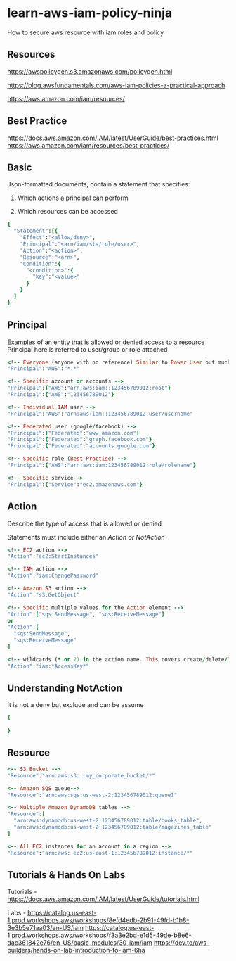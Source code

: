 # learn-aws-iam-policy-ninja
How to secure aws resource with iam roles and policy

## Resources
https://awspolicygen.s3.amazonaws.com/policygen.html

https://blog.awsfundamentals.com/aws-iam-policies-a-practical-approach

https://aws.amazon.com/iam/resources/

## Best Practice
https://docs.aws.amazon.com/IAM/latest/UserGuide/best-practices.html
https://aws.amazon.com/iam/resources/best-practices/

## Basic
Json-formatted documents, contain a statement that specifies:

1. Which actions a principal can perform

2. Which resources can be accessed

```ruby
{
  "Statement":[{
    "Effect":"<allow/deny>",
    "Principal":"<arn/iam/sts/role/user>",
    "Action":"<action>",
    "Resource":"<arn>",
    "Condition":{
      "<condition>":{
        "key":"<value>"
      }
    }
  ]
}
```
## Principal
Examples of an entity that is allowed or denied access to a resource
Principal here is referred to user/group or role attached
```ruby
<!-- Everyone (anyone with no reference) Similar to Power User but much powerful -->
"Principal":"AWS":"*.*"

<!-- Specific account or accounts -->
"Principal":{"AWS":"arn:aws:iam::123456789012:root"}
"Principal":{"AWS":"123456789012"}

<!-- Individual IAM user -->
"Principal":"AWS":"arn:aws:iam::123456789012:user/username"

<!-- Federated user (google/facebook) -->
"Principal":{"Federated":"www.amazon.com"}
"Principal":{"Federated":"graph.facebook.com"}
"Principal":{"Federated":"accounts.google.com"}

<!-- Specific role (Best Practise) -->
"Principal":{"AWS":"arn:aws:iam:123456789012:role/rolename"}

<!-- Specific service-->
"Principal":{"Service":"ec2.amazonaws.com"}
```
## Action
Describe the type of access that is allowed or denied

Statements must include either an _Action or NotAction_
```ruby
<!-- EC2 action -->
"Action":"ec2:StartInstances"

<!-- IAM action -->
"Action":"iam:ChangePassword"

<!-- Amazon S3 action -->
"Action":"s3:GetObject"

<!-- Specific multiple values for the Action element -->
"Action":["sqs:SendMessage", "sqs:ReceiveMessage"]
or
"Action":[
  "sqs:SendMessage",
  "sqs:ReceiveMessage"
]

<!-- wildcards (* or ?) in the action name. This covers create/delete/list/update -->
"Action":"iam:*AccessKey*"
```
## Understanding NotAction
It is not a deny but exclude and can be assume
```ruby
{
  
}
```
## Resource
```ruby
<-- S3 Bucket -->
"Resource":"arn:aws:s3:::my_corporate_bucket/*"

<-- Amazon SQS queue-->
"Resource":"arn:aws:sqs:us-west-2:123456789012:queue1"

<-- Multiple Amazon DynamoDB tables -->
"Resource":[
  "arn:aws:dynamodb:us-west-2:123456789012:table/books_table",
  "arn:aws:dynamodb:us-west-2:123456789012:table/magazines_table"
]

<-- All EC2 instances for an account in a region -->
"Resource":"arn:aws: ec2:us-east-1:123456789012:instance/*"
```
## Tutorials & Hands On Labs
Tutorials - https://docs.aws.amazon.com/IAM/latest/UserGuide/tutorials.html

Labs - https://catalog.us-east-1.prod.workshops.aws/workshops/8efd4edb-2b91-49fd-b1b8-3e3b5e71aa03/en-US/iam
https://catalog.us-east-1.prod.workshops.aws/workshops/f3a3e2bd-e1d5-49de-b8e6-dac361842e76/en-US/basic-modules/30-iam/iam
https://dev.to/aws-builders/hands-on-lab-introduction-to-iam-6ha
